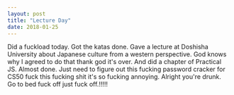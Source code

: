 ```yaml
---
layout: post
title: "Lecture Day"
date: 2018-01-25
---
```


Did a fuckload today. Got the katas done. Gave a lecture at Doshisha University about Japanese culture from a western perspective. God knows why I agreed to do that thank god it's over. And did a chapter of Practical JS. Almost done. Just need to figure out this fucking password cracker for CS50 fuck this fucking shit it's so fucking annoying. Alright you're drunk. Go to bed fuck off just fuck off.!!!!!  